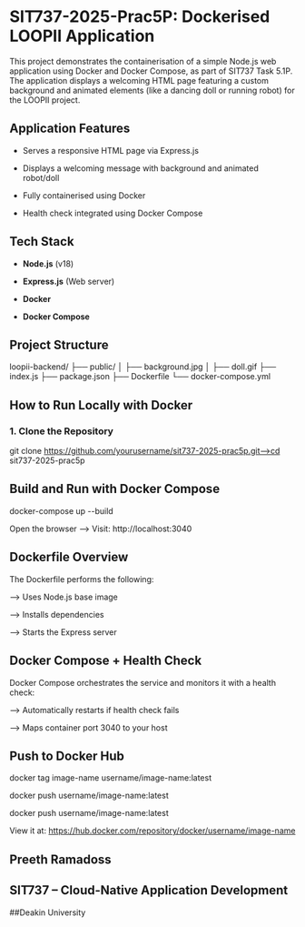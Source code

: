 # SIT737-2025-Prac5P: Dockerised LOOPII Application

This project demonstrates the containerisation of a simple Node.js web application using Docker and Docker Compose, as part of SIT737 Task 5.1P. The application displays a welcoming HTML page featuring a custom background and animated elements (like a dancing doll or running robot) for the LOOPII project.


## Application Features

- Serves a responsive HTML page via Express.js
  
- Displays a welcoming message with background and animated robot/doll
  
- Fully containerised using Docker
  
- Health check integrated using Docker Compose

## Tech Stack

- **Node.js** (v18)
  
- **Express.js** (Web server)
  
- **Docker**
  
- **Docker Compose**

## Project Structure

loopii-backend/ ├── public/ │ ├── background.jpg │ ├── doll.gif ├── index.js ├── package.json ├── Dockerfile └── docker-compose.yml

## How to Run Locally with Docker

### 1. Clone the Repository

git clone https://github.com/yourusername/sit737-2025-prac5p.git-->cd sit737-2025-prac5p

## Build and Run with Docker Compose
   
docker-compose up --build

Open the browser --> Visit: http://localhost:3040

## Dockerfile Overview

The Dockerfile performs the following:

--> Uses Node.js base image

--> Installs dependencies

--> Starts the Express server

## Docker Compose + Health Check

Docker Compose orchestrates the service and monitors it with a health check:

--> Automatically restarts if health check fails

--> Maps container port 3040 to your host

## Push to Docker Hub

docker tag image-name username/image-name:latest

docker push username/image-name:latest

docker push username/image-name:latest

View it at: https://hub.docker.com/repository/docker/username/image-name

## Preeth Ramadoss

## SIT737 – Cloud-Native Application Development

##Deakin University




